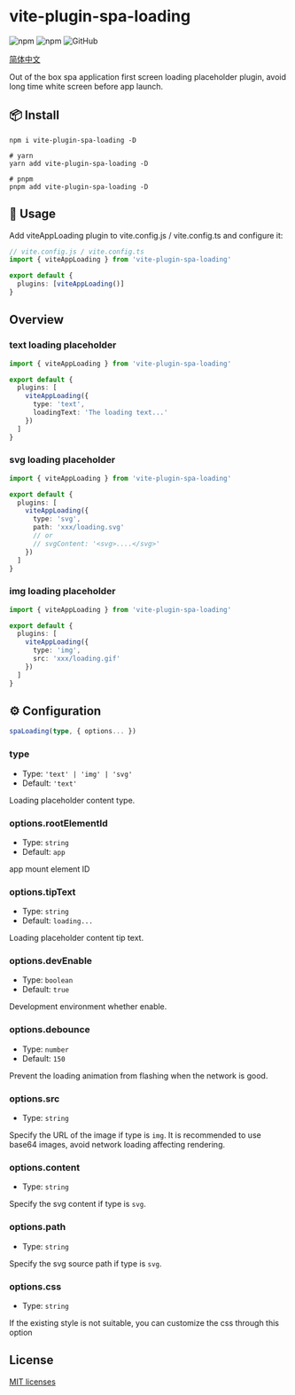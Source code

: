 # vite-plugin-spa-loading

![npm](https://img.shields.io/npm/v/vite-plugin-spa-loading?style=flat-square)
![npm](https://img.shields.io/npm/dm/vite-plugin-spa-loading?style=flat-square)
![GitHub](https://img.shields.io/github/license/yue1123/vite-plugin-spa-loading?style=flat-square)

[简体中文](./README.zh.md)

Out of the box spa application first screen loading placeholder plugin, avoid long time white screen before app launch.

## 📦 Install

```shell
npm i vite-plugin-spa-loading -D

# yarn
yarn add vite-plugin-spa-loading -D

# pnpm
pnpm add vite-plugin-spa-loading -D
```

## 🦄 Usage

Add viteAppLoading plugin to vite.config.js / vite.config.ts and configure it:

```ts
// vite.config.js / vite.config.ts
import { viteAppLoading } from 'vite-plugin-spa-loading'

export default {
  plugins: [viteAppLoading()]
}
```

## Overview

### text loading placeholder

```ts
import { viteAppLoading } from 'vite-plugin-spa-loading'

export default {
  plugins: [
    viteAppLoading({
      type: 'text',
      loadingText: 'The loading text...'
    })
  ]
}
```

### svg loading placeholder

```ts
import { viteAppLoading } from 'vite-plugin-spa-loading'

export default {
  plugins: [
    viteAppLoading({
      type: 'svg',
      path: 'xxx/loading.svg'
      // or
      // svgContent: '<svg>....</svg>'
    })
  ]
}
```

### img loading placeholder

```ts
import { viteAppLoading } from 'vite-plugin-spa-loading'

export default {
  plugins: [
    viteAppLoading({
      type: 'img',
      src: 'xxx/loading.gif'
    })
  ]
}
```

## ⚙️ Configuration

```ts
spaLoading(type, { options... })
```

### type

- Type: `'text' | 'img' | 'svg'`
- Default: `'text'`

Loading placeholder content type.

### options.rootElementId

- Type: `string`
- Default: `app`

app mount element ID

### options.tipText

- Type: `string`
- Default: `loading...`

Loading placeholder content tip text.

### options.devEnable

- Type: `boolean`
- Default: `true`

Development environment whether enable.

### options.debounce

- Type: `number`
- Default: `150`

Prevent the loading animation from flashing when the network is good.

### options.src

- Type: `string`

Specify the URL of the image if type is `img`. It is recommended to use base64 images, avoid network loading affecting rendering.

### options.content

- Type: `string`

Specify the svg content if type is `svg`.

### options.path

- Type: `string`

Specify the svg source path if type is `svg`.

### options.css

- Type: `string`

If the existing style is not suitable, you can customize the css through this option

## License

[MIT licenses](https://opensource.org/licenses/MIT)
